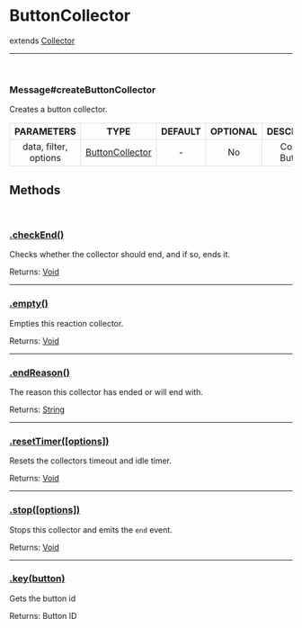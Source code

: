 # ButtonCollector

extends [Collector]()

<hr>
<br>


### Message#createButtonCollector

Creates a button collector.

<html>
<body>
<table>
  <tr>
    <th style="text-align: center; border: 1px solid #dddddd">PARAMETERS</th>
    <th style="text-align: center; border: 1px solid #dddddd">TYPE</th>
    <th style="text-align: center; border: 1px solid #dddddd">DEFAULT</th>
    <th style="text-align: center; border: 1px solid #dddddd" >OPTIONAL</th>
    <th style="text-align: center; border: 1px solid #dddddd">DESCRIPTION</th>

  </tr>
  <tr>
    <td style="text-align: center; border: 1px solid #dddddd">data, filter, options</td>
    <td style="text-align: center; border: 1px solid #dddddd"> <a href="https://github.com/AngeloCore/discord-buttons/blob/dev/src/v12/Classes/ButtonCollector.js">ButtonCollector</a></td>
    <td style="text-align: center; border: 1px solid #dddddd">-</td>
    <td style="text-align: center; border: 1px solid #dddddd">No</td>
    <td style="text-align: center; border: 1px solid #dddddd">Collects Buttons.</td>

  </tr>

</table>
</body>
</html>





## Methods

<br>



### [.checkEnd()](https://discord.js.org/#/docs/main/stable/class/ReactionCollector?scrollTo=stop)

Checks whether the collector should end, and if so, ends it.

Returns: [Void](https://developer.mozilla.org/en-US/docs/Web/JavaScript/Reference/Operators/void)

-----

### [.empty()](https://discord.js.org/#/docs/main/stable/class/ReactionCollector?scrollTo=empty)

Empties this reaction collector.

Returns: [Void](https://developer.mozilla.org/en-US/docs/Web/JavaScript/Reference/Operators/void)

---

### [.endReason()](https://discord.js.org/#/docs/main/stable/class/ReactionCollector?scrollTo=endReason)

The reason this collector has ended or will end with.

Returns: [String](https://developer.mozilla.org/en-US/docs/Web/JavaScript/Reference/Global_Objects/String)

---

### [.resetTimer([options])](https://discord.js.org/#/docs/main/stable/class/ReactionCollector?scrollTo=resetTimer)

Resets the collectors timeout and idle timer.

Returns: [Void](https://developer.mozilla.org/en-US/docs/Web/JavaScript/Reference/Operators/void)

---

### [.stop([options])](https://discord.js.org/#/docs/main/stable/class/ReactionCollector?scrollTo=stop)

Stops this collector and emits the `end` event.

Returns: [Void](https://developer.mozilla.org/en-US/docs/Web/JavaScript/Reference/Operators/void)

---

### [.key(button)](https://discord.js.org/#/docs/main/stable/class/ReactionCollector?scrollTo=key)

Gets the button id

Returns: Button ID
